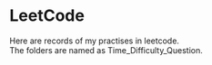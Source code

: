 # LeetCode
Here are records of my practises in leetcode. <br>
The folders are named as Time_Difficulty_Question.<br>
